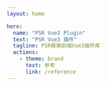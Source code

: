 ```yaml
---
layout: home

hero:
  name: "PSR Vue3 Plugin"
  text: "PSR Vue3 插件"
  tagline: PSR框架前端Vue3插件库
  actions:
    - theme: brand
      text: 参考
      link: /reference
---
```



